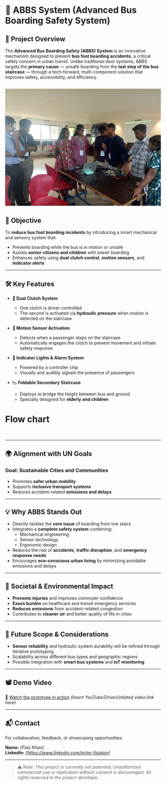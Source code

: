 # 🚌 ABBS System (Advanced Bus Boarding Safety System)

## 🚀 Project Overview

The **Advanced Bus Boarding Safety (ABBS) System** is an innovative mechanism designed to prevent **bus foot boarding accidents**, a critical safety concern in urban transit. Unlike traditional door systems, ABBS targets the **primary cause** — unsafe boarding from the **last step of the bus staircase** — through a tech-forward, multi-component solution that improves safety, accessibility, and efficiency.

![Presentation](SURVEY/presentation.jpg)
---

## 🎯 Objective

To **reduce bus foot boarding incidents** by introducing a smart mechanical and sensory system that:
- Prevents boarding while the bus is in motion or unsafe
- Assists **senior citizens and children** with easier boarding
- Enhances safety using **dual clutch control**, **motion sensors**, and **indicator alerts**

---

## 🛠️ Key Features

- **🧠 Dual Clutch System**  
  - One clutch is driver-controlled  
  - The second is activated via **hydraulic pressure** when motion is detected on the staircase

- **🎯 Motion Sensor Activation**  
  - Detects when a passenger steps on the staircase  
  - Automatically engages the clutch to prevent movement and initiate safety response

- **🔔 Indicator Lights & Alarm System**  
  - Powered by a controller chip  
  - Visually and audibly signals the presence of passengers

- **📉 Foldable Secondary Staircase**  
  - Deploys to bridge the height between bus and ground  
  - Specially designed for **elderly and children**

# Flow chart
![]()

---

## 🌍 Alignment with UN Goals

### Goal: **Sustainable Cities and Communities**
- Promotes **safer urban mobility**
- Supports **inclusive transport systems**
- Reduces accident-related **emissions and delays**

---

## 💡 Why ABBS Stands Out

- Directly tackles the **core issue** of boarding from low stairs
- Integrates a **complete safety system** combining:
  - Mechanical engineering
  - Sensor technology
  - Ergonomic design
- Reduces the risk of **accidents**, **traffic disruption**, and **emergency response needs**
- Encourages **eco-conscious urban living** by minimizing avoidable emissions and delays

---

## 🌱 Societal & Environmental Impact

- **Prevents injuries** and improves commuter confidence
- **Eases burden** on healthcare and transit emergency services
- **Reduces emissions** from accident-related congestion
- Contributes to **cleaner air** and better quality of life in cities

---

## 🧪 Future Scope & Considerations

- **Sensor reliability** and hydraulic system durability will be refined through iterative prototyping
- Scalability across different bus types and geographic regions
- Possible integration with **smart bus systems** and **IoT monitoring**

---

## 📽️ Demo Video

🔗 [Watch the prototype in action](#) *(Insert YouTube/Drive/Unlisted video link here)*

---

## 📬 Contact

For collaboration, feedback, or showcasing opportunities:

**Name:** *[Fiaz Khan]*   
**LinkedIn:** *[https://www.linkedin.com/in/mr-5azkon]*

---

> ⚠️ *Note: This project is currently not patented. Unauthorized commercial use or replication without consent is discouraged. All rights reserved to the project developer.*

